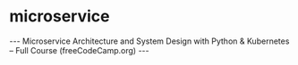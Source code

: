 # microservice
---  Microservice Architecture and System Design with Python &amp; Kubernetes – Full Course (freeCodeCamp.org) ---
